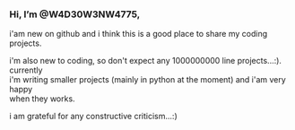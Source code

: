 <h3>Hi, I’m @W4D30W3NW4775,</h3>

<p>i'am new on github and i think this is a good place to share my coding projects.</p>

<p>i'm also new to coding, so don't expect any 1000000000 line projects...:). currently<br>
  i'm writing smaller projects (mainly in python at the moment) and i'am very happy<br>
when they works.</p>


<p>i am grateful for any constructive criticism...:)</p>

<!---
W4D30W3NW4775/W4D30W3NW4775 is a ✨ special ✨ repository because its `README.md` (this file) appears on your GitHub profile.
You can click the Preview link to take a look at your changes.
--->
